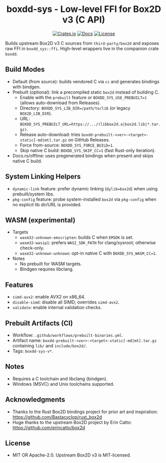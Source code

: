 <div align="center">

# boxdd-sys - Low-level FFI for Box2D v3 (C API)

[![Crates.io](https://img.shields.io/crates/v/boxdd-sys.svg?style=flat-square)](https://crates.io/crates/boxdd-sys)
[![Docs](https://docs.rs/boxdd-sys/badge.svg)](https://docs.rs/boxdd-sys)
[![License](https://img.shields.io/badge/license-MIT%2FApache--2.0-blue.svg?style=flat-square)](#license)

</div>

Builds upstream Box2D v3 C sources from `third-party/box2d` and exposes raw FFI in `boxdd_sys::ffi`.
High-level wrappers live in the companion crate `boxdd`.

## Build Modes
- Default (from source): builds vendored C via `cc` and generates bindings with bindgen.
- Prebuilt (optional): link a precompiled static `box2d` instead of building C.
  - Enable with the `prebuilt` feature or `BOXDD_SYS_USE_PREBUILT=1` (allows auto-download from Releases).
  - Directory: `BOXDD_SYS_LIB_DIR=/path/to/lib` (or legacy `BOX2D_LIB_DIR`).
  - URL: `BOXDD_SYS_PREBUILT_URL=https://.../(libbox2d.a|box2d.lib|*.tar.gz)`.
  - Release auto-download: tries `boxdd-prebuilt-<ver>-<target>-static[-md|mt].tar.gz` on GitHub Releases.
  - Force from-source: `BOXDD_SYS_FORCE_BUILD=1`.
  - Skip native C build: `BOXDD_SYS_SKIP_CC=1` (fast Rust-only iteration).
- Docs.rs/offline: uses pregenerated bindings when present and skips native C build.

## System Linking Helpers
- `dynamic-link` feature: prefer dynamic linking (`dylib=box2d`) when using prebuilt/system libs.
- `pkg-config` feature: probe system-installed `box2d` via `pkg-config` when no explicit lib dir/URL is provided.

## WASM (experimental)
- Targets
  - `wasm32-unknown-emscripten`: builds C when `EMSDK` is set.
  - `wasm32-wasip1`: prefers `WASI_SDK_PATH` for clang/sysroot; otherwise check-only.
  - `wasm32-unknown-unknown`: opt-in native C with `BOXDD_SYS_WASM_CC=1`.
- Notes
  - No prebuilt for WASM targets.
  - Bindgen requires libclang.

## Features
- `simd-avx2`: enable AVX2 on x86_64.
- `disable-simd`: disable all SIMD; overrides `simd-avx2`.
- `validate`: enable internal validation checks.

## Prebuilt Artifacts (CI)
- Workflow: `.github/workflows/prebuilt-binaries.yml`.
- Artifact name: `boxdd-prebuilt-<ver>-<target>-static[-md|mt].tar.gz` containing `lib/` and `include/box2d/`.
- Tags: `boxdd-sys-v*`.

## Notes
- Requires a C toolchain and libclang (bindgen).
- Windows (MSVC) and Unix toolchains supported.

## Acknowledgments
- Thanks to the Rust Box2D bindings project for prior art and inspiration: https://github.com/Bastacyclop/rust_box2d
- Huge thanks to the upstream Box2D project by Erin Catto: https://github.com/erincatto/box2d

## License
- MIT OR Apache-2.0. Upstream Box2D v3 is MIT-licensed.

